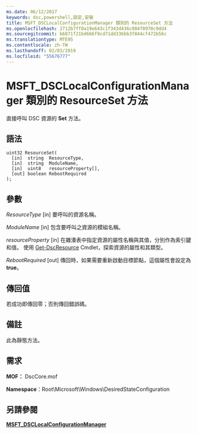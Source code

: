 ```yaml
---
ms.date: 06/12/2017
keywords: dsc,powershell,設定,安裝
title: MSFT_DSCLocalConfigurationManager 類別的 ResourceSet 方法
ms.openlocfilehash: 2712b7ff0a19e643c1f343d436c084f8970c9dd4
ms.sourcegitcommit: b6871f21bd666f9cd71dd336bb3f844cf472b56c
ms.translationtype: MTE95
ms.contentlocale: zh-TW
ms.lasthandoff: 02/03/2019
ms.locfileid: "55676777"
---
```

# <a name="resourceset-method-of-the-msftdsclocalconfigurationmanager-class"></a>MSFT_DSCLocalConfigurationManager 類別的 ResourceSet 方法

直接呼叫 DSC 資源的 **Set** 方法。

## <a name="syntax"></a>語法

```mof
uint32 ResourceSet(
  [in]  string  ResourceType,
  [in]  string  ModuleName,
  [in]  uint8   resourceProperty[],
  [out] boolean RebootRequired
);
```

## <a name="parameters"></a>參數

*ResourceType* \[in\] 要呼叫的資源名稱。

*ModuleName* \[in\] 包含要呼叫之資源的模組名稱。

*resourceProperty* \[in\] 在雜湊表中指定資源的屬性名稱與其值，分別作為索引鍵和值。 使用 [Get-DscResource](/powershell/module/PSDesiredStateConfiguration/Get-DscResource) Cmdlet，探索資源的屬性和其類型。

*RebootRequired* \[out\] 傳回時，如果需要重新啟動目標節點，這個屬性會設定為 **true**。

## <a name="return-value"></a>傳回值

若成功即傳回零；否則傳回錯誤碼。

## <a name="remarks"></a>備註

此為靜態方法。

## <a name="requirements"></a>需求

**MOF：** DscCore.mof

**Namespace**：Root\Microsoft\Windows\DesiredStateConfiguration

## <a name="see-also"></a>另請參閱

[**MSFT_DSCLocalConfigurationManager**](msft-dsclocalconfigurationmanager.md)